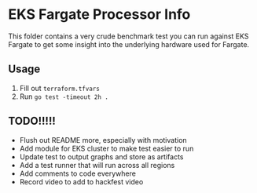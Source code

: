 # EKS Fargate Processor Info

This folder contains a very crude benchmark test you can run against EKS Fargate to get some insight into the underlying
hardware used for Fargate.

## Usage

1. Fill out `terraform.tfvars`
1. Run `go test -timeout 2h .`



## TODO!!!!!

- Flush out README more, especially with motivation
- Add module for EKS cluster to make test easier to run
- Update test to output graphs and store as artifacts
- Add a test runner that will run across all regions
- Add comments to code everywhere
- Record video to add to hackfest video
